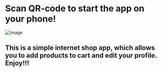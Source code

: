 # Scan QR-code to start the app on your phone!  
![image](https://github.com/user-attachments/assets/13c12326-b88e-4ec4-959b-eadb77275b96)
## This is a simple internet shop app, which allows you to add products to cart and edit your profile. Enjoy!!!
